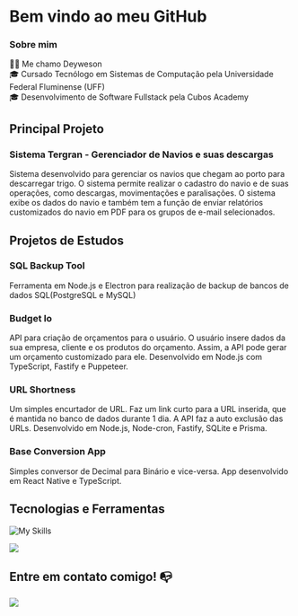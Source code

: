 # Bem vindo ao meu GitHub 

### Sobre mim
👩‍💻 Me chamo Deyweson<br>
🎓 Cursado Tecnólogo em Sistemas de Computação pela Universidade Federal Fluminense (UFF)<br>
🎓 Desenvolvimento de Software Fullstack pela Cubos Academy<br>

## Principal Projeto

### Sistema Tergran - Gerenciador de Navios e suas descargas
Sistema desenvolvido para gerenciar os navios que chegam ao porto para descarregar trigo. O sistema permite realizar o cadastro do navio e de suas operações, como descargas, movimentações e paralisações. O sistema exibe os dados do navio e também tem a função de enviar relatórios customizados do navio em PDF para os grupos de e-mail selecionados.

## Projetos de Estudos

### **SQL Backup Tool**
Ferramenta em Node.js e Electron para realização de backup de bancos de dados SQL(PostgreSQL e MySQL)

### **Budget Io**
API para criação de orçamentos para o usuário. O usuário insere dados da sua empresa, cliente e os produtos do orçamento. Assim, a API pode gerar um orçamento customizado para ele. Desenvolvido em Node.js com TypeScript, Fastify e Puppeteer.

### **URL Shortness**
Um simples encurtador de URL. Faz um link curto para a URL inserida, que é mantida no banco de dados durante 1 dia. A API faz a auto exclusão das URLs. Desenvolvido em Node.js, Node-cron, Fastify, SQLite e Prisma.

### **Base Conversion App**
Simples conversor de Decimal para Binário e vice-versa. App desenvolvido em React Native e TypeScript.

## **Tecnologias e Ferramentas**

![My Skills](https://skillicons.dev/icons?i=html,css,js,ts,nodejs,react,electron,git,vscode,postman)

![](https://github-readme-stats-git-masterrstaa-rickstaa.vercel.app/api/top-langs/?username=deyweson&layout=compact&theme=tokyonight) 


## Entre em contato comigo! 📭
<div>
<a href="https://www.linkedin.com/in/deyweson/" target="_blank"><img src="https://img.shields.io/badge/-LinkedIn-%230077B5?style=for-the-badge&logo=linkedin&logoColor=white" target="_blank"></a>   
</div><br>

